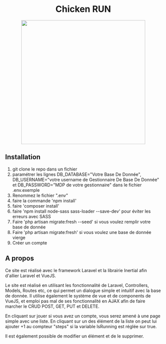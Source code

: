 <h1 align="center">Chicken RUN</h1>

<p align="center"><a href="https://laravel.com" target="_blank"><img src="https://raw.githubusercontent.com/laravel/art/master/logo-lockup/5%20SVG/2%20CMYK/1%20Full%20Color/laravel-logolockup-cmyk-red.svg" width="400"></a></p>


## Installation

<ol>
    <li>git clone le repo dans un fichier</li>
    <li>paramétrer les lignes DB_DATABASE="Votre Base De Donnée", DB_USERNAME="votre username de Gestionnaire De Base De Donnée" et DB_PASSWORD="MDP de votre gestionnaire" dans le fichier .env.exemple</li>
    <li>Renommez le fichier ".env"</li>
    <li>faire la commande 'npm install'</li>
    <li>faire 'composer install'</li>
    <li>faire 'npm install node-sass sass-loader --save-dev' pour éviter les erreurs avec SASS</li>
    <li>Faire 'php artisan migrate:fresh --seed' si vous voulez remplir votre base de donnée</li>
    <li>Faire 'php artisan migrate:fresh' si vous voulez une base de donnée vierge</li>
    <li>Créer un compte</li>
</ol>


## A propos

Ce site est réalisé avec le framework Laravel et la librairie Inertial afin d'allier Laravel et VueJS. 

Le site est réalisé en utilisant les fonctionnalité de Laravel, Controllers, Models, Routes etc, ce qui permet un dialogue simple et intuitif avec la base de donnée. Il utilise également le système de vue et de components de VueJS, et emploi pas mal de ses fonctionnalité en AJAX afin de faire marcher le CRUD POST, GET, PUT et DELETE. 

En cliquant sur jouer si vous avez un compte, vous serez amené à une page simple avec une liste. En cliquant sur un des élément de la liste on peut lui ajouter +1 au compteur "steps" si la variable IsRunning est réglée sur true. 

Il est également possible de modifier un élément et de le supprimer. 